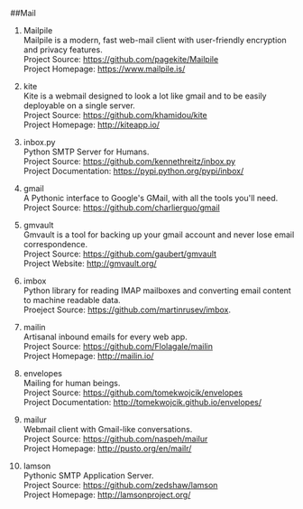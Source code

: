 ##Mail  

1. Mailpile  
Mailpile is a modern, fast web-mail client with user-friendly encryption and privacy features.  
Project Source: https://github.com/pagekite/Mailpile  
Project Homepage: https://www.mailpile.is/

1. kite  
Kite is a webmail designed to look a lot like gmail and to be easily deployable on a single server.  
Project Source: https://github.com/khamidou/kite  
Project Homepage: http://kiteapp.io/  

1. inbox.py   
Python SMTP Server for Humans.  
Project Source: https://github.com/kennethreitz/inbox.py  
Project Documentation: https://pypi.python.org/pypi/inbox/
  
1. gmail  
A Pythonic interface to Google's GMail, with all the tools you'll need.   
Project Source: https://github.com/charlierguo/gmail  

1. gmvault  
Gmvault is a tool for backing up your gmail account and never lose email correspondence.   
Project Source: https://github.com/gaubert/gmvault  
Project Website: http://gmvault.org/

1. imbox  
Python library for reading IMAP mailboxes and converting email content to machine readable data.   
Proeject Source: https://github.com/martinrusev/imbox. 

1. mailin   
Artisanal inbound emails for every web app.   
Project Source: https://github.com/Flolagale/mailin    
Project Homepage: http://mailin.io/   

1. envelopes   
Mailing for human beings.    
Project Source: https://github.com/tomekwojcik/envelopes    
Project Documentation: http://tomekwojcik.github.io/envelopes/

1. mailur   
Webmail client with Gmail-like conversations.   
Project Source: https://github.com/naspeh/mailur     
Project Homepage: http://pusto.org/en/mailr/      

1. lamson    
Pythonic SMTP Application Server.    
Project Source: https://github.com/zedshaw/lamson    
Project Homepage: http://lamsonproject.org/    

